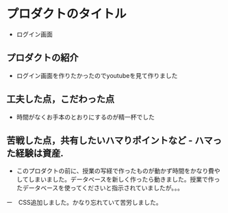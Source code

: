  # プロダクトのタイトル
- ログイン画面
## プロダクトの紹介
- ログイン画面を作りたかったのでyoutubeを見て作りました

## 工夫した点，こだわった点
- 時間がなくお手本のとおりにするのが精一杯でした

## 苦戦した点，共有したいハマりポイントなど - ハマった経験は資産.
- このプロダクトの前に、授業の写経で作ったものが動かず時間をかなり費やしてしまいました。データベースを新しく作ったら動きました。授業で作ったデータベースを使ってくださいと指示されていましたが。。。

ー　CSS追加しました。かなり忘れていて苦労しました。